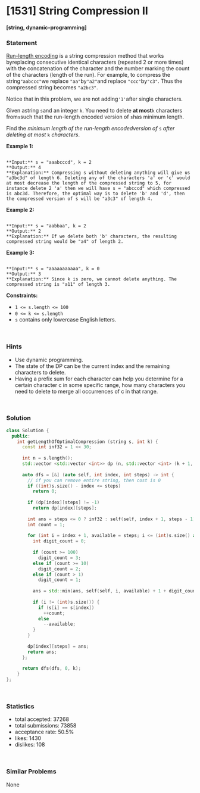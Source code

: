 # [1531] String Compression II

**[string, dynamic-programming]**

### Statement

[Run-length encoding](http://en.wikipedia.org/wiki/Run-length_encoding) is a string compression method that works byreplacing consecutive identical characters (repeated 2 or more times) with the concatenation of the character and the number marking the count of the characters (length of the run). For example, to compress the string`"aabccc"`we replace `"aa"`by`"a2"`and replace `"ccc"`by`"c3"`. Thus the compressed string becomes `"a2bc3"`.

Notice that in this problem, we are not adding`'1'`after single characters.

Given astring `s`and an integer `k`. You need to delete **at most**`k` characters from`s`such that the run-length encoded version of `s`has minimum length.

Find the *minimum length of the run-length encodedversion of* `s` *after deleting at most* `k` *characters*.


**Example 1:**

```

**Input:** s = "aaabcccd", k = 2
**Output:** 4
**Explanation:** Compressing s without deleting anything will give us "a3bc3d" of length 6. Deleting any of the characters 'a' or 'c' would at most decrease the length of the compressed string to 5, for instance delete 2 'a' then we will have s = "abcccd" which compressed is abc3d. Therefore, the optimal way is to delete 'b' and 'd', then the compressed version of s will be "a3c3" of length 4.
```

**Example 2:**

```

**Input:** s = "aabbaa", k = 2
**Output:** 2
**Explanation:** If we delete both 'b' characters, the resulting compressed string would be "a4" of length 2.

```

**Example 3:**

```

**Input:** s = "aaaaaaaaaaa", k = 0
**Output:** 3
**Explanation:** Since k is zero, we cannot delete anything. The compressed string is "a11" of length 3.

```

**Constraints:**
* `1 <= s.length <= 100`
* `0 <= k <= s.length`
* `s` contains only lowercase English letters.


<br>

### Hints

- Use dynamic programming.
- The state of the DP can be the current index and the remaining characters to delete.
- Having a prefix sum for each character can help you determine for a certain character c in some specific range, how many characters you need to delete to merge all occurrences of c in that range.

<br>

### Solution

```cpp
class Solution {
  public:
    int getLengthOfOptimalCompression (string s, int k) {
      const int inf32 = 1 << 30;
      
      int n = s.length();
      std::vector <std::vector <int>> dp (n, std::vector <int> (k + 1, -1));
      
      auto dfs = [&] (auto self, int index, int steps) -> int {
        // if you can remove entire string, then cost is 0
        if ((int)s.size() - index <= steps)
          return 0;
        
        if (dp[index][steps] != -1)
          return dp[index][steps];
        
        int ans = steps <= 0 ? inf32 : self(self, index + 1, steps - 1);
        int count = 1;
        
        for (int i = index + 1, available = steps; i <= (int)s.size() and available >= 0; ++i) {
          int digit_count = 0;
          
          if (count >= 100)
            digit_count = 3;
          else if (count >= 10)
            digit_count = 2;
          else if (count > 1)
            digit_count = 1;
          
          ans = std::min(ans, self(self, i, available) + 1 + digit_count);
          
          if (i != (int)s.size()) {
            if (s[i] == s[index])
              ++count;
            else
              --available;
          }
        }
        
        dp[index][steps] = ans;
        return ans;
      };
      
      return dfs(dfs, 0, k);
    }
};
```

<br>

### Statistics

- total accepted: 37268
- total submissions: 73858
- acceptance rate: 50.5%
- likes: 1430
- dislikes: 108

<br>

### Similar Problems

None
